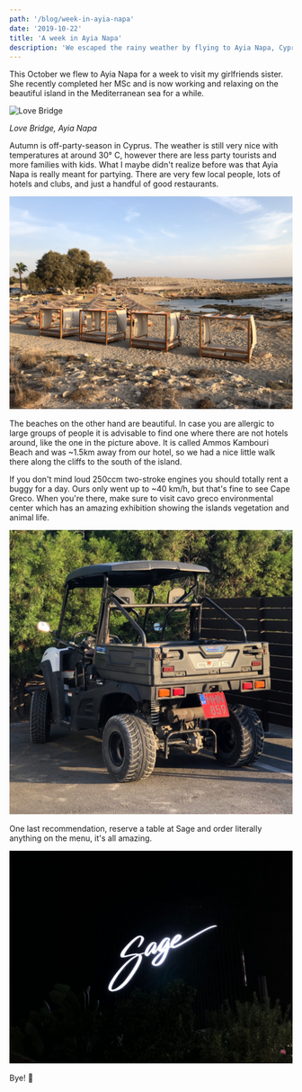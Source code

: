 ```yaml
---
path: '/blog/week-in-ayia-napa'
date: '2019-10-22'
title: 'A week in Ayia Napa'
description: 'We escaped the rainy weather by flying to Ayia Napa, Cyprus.'
---
```


This October we flew to Ayia Napa for a week to visit my girlfriends sister. She recently completed her MSc and is now working and relaxing on the beautiful island in the Mediterranean sea for a while.

![Love Bridge](./love_bridge.jpg)

_Love Bridge, Ayia Napa_

Autumn is off-party-season in Cyprus. The weather is still very nice with temperatures at around 30° C, however there are less party tourists and more families with kids. What I maybe didn't realize before was that Ayia Napa is really meant for partying. There are very few local people, lots of hotels and clubs, and just a handful of good restaurants.

![Ammos Kambouri Beach](./beaches.jpg)

The beaches on the other hand are beautiful. In case you are allergic to large groups of people it is advisable to find one where there are not hotels around, like the one in the picture above. It is called Ammos Kambouri Beach and was ~1.5km away from our hotel, so we had a nice little walk there along the cliffs to the south of the island.

If you don't mind loud 250ccm two-stroke engines you should totally rent a buggy for a day. Ours only went up to ~40 km/h, but that's fine to see Cape Greco. When you're there, make sure to visit cavo greco environmental center which has an amazing exhibition showing the islands vegetation and animal life.

![Buggy](./buggy.jpg)

One last recommendation, reserve a table at Sage and order literally anything on the menu, it's all amazing.

![Sage restaurant logo](./sage.jpg)

Bye! 🌴
